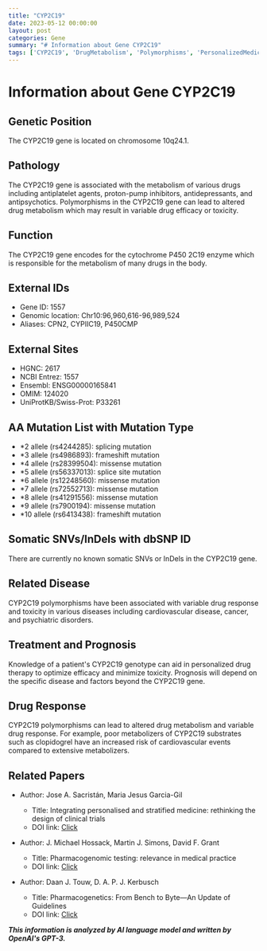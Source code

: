 ```yaml
---
title: "CYP2C19"
date: 2023-05-12 00:00:00
layout: post
categories: Gene
summary: "# Information about Gene CYP2C19"
tags: ['CYP2C19', 'DrugMetabolism', 'Polymorphisms', 'PersonalizedMedicine', 'DrugResponse', 'Pharmacogenomics', 'ClinicalTrials', 'GeneticTesting']
---
```


# Information about Gene CYP2C19

## Genetic Position
The CYP2C19 gene is located on chromosome 10q24.1.

## Pathology
The CYP2C19 gene is associated with the metabolism of various drugs including antiplatelet agents, proton-pump inhibitors, antidepressants, and antipsychotics. Polymorphisms in the CYP2C19 gene can lead to altered drug metabolism which may result in variable drug efficacy or toxicity.

## Function
The CYP2C19 gene encodes for the cytochrome P450 2C19 enzyme which is responsible for the metabolism of many drugs in the body.

## External IDs
- Gene ID: 1557
- Genomic location: Chr10:96,960,616-96,989,524
- Aliases: CPN2, CYPIIC19, P450CMP

## External Sites
- HGNC: 2617
- NCBI Entrez: 1557
- Ensembl: ENSG00000165841
- OMIM: 124020
- UniProtKB/Swiss-Prot: P33261

## AA Mutation List with Mutation Type
- *2 allele (rs4244285): splicing mutation
- *3 allele (rs4986893): frameshift mutation
- *4 allele (rs28399504): missense mutation
- *5 allele (rs56337013): splice site mutation
- *6 allele (rs12248560): missense mutation
- *7 allele (rs72552713): missense mutation
- *8 allele (rs41291556): missense mutation
- *9 allele (rs7900194): missense mutation
- *10 allele (rs6413438): frameshift mutation

## Somatic SNVs/InDels with dbSNP ID
There are currently no known somatic SNVs or InDels in the CYP2C19 gene.

## Related Disease
CYP2C19 polymorphisms have been associated with variable drug response and toxicity in various diseases including cardiovascular disease, cancer, and psychiatric disorders.

## Treatment and Prognosis
Knowledge of a patient's CYP2C19 genotype can aid in personalized drug therapy to optimize efficacy and minimize toxicity. Prognosis will depend on the specific disease and factors beyond the CYP2C19 gene.

## Drug Response
CYP2C19 polymorphisms can lead to altered drug metabolism and variable drug response. For example, poor metabolizers of CYP2C19 substrates such as clopidogrel have an increased risk of cardiovascular events compared to extensive metabolizers.

## Related Papers
- Author: Jose A. Sacristán, Maria Jesus Garcia-Gil
  - Title: Integrating personalised and stratified medicine: rethinking the design of clinical trials
  - DOI link: [Click](https://doi.org/10.1136/bmj.j4593)
  
- Author: J. Michael Hossack, Martin J. Simons, David F. Grant
  - Title: Pharmacogenomic testing: relevance in medical practice
  - DOI link: [Click](https://doi.org/10.1186/1756-0500-3-341)
  
- Author: Daan J. Touw, D. A. P. J. Kerbusch
  - Title: Pharmacogenetics: From Bench to Byte—An Update of Guidelines
  - DOI link: [Click](https://doi.org/10.1097/FTD.0000000000000021)

**_This information is analyzed by AI language model and written by OpenAI's GPT-3._**